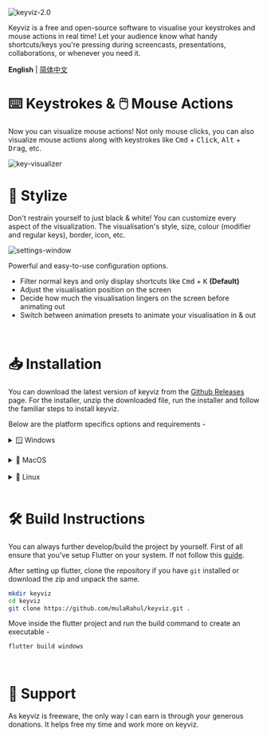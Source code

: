 ![keyviz-2.0](previews/banner.svg)

Keyviz is a free and open-source software to visualise your keystrokes and mouse actions in real time! Let your audience
know what handy shortcuts/keys you're pressing during screencasts, presentations, collaborations, or whenever you need
it.

**English** | [简体中文](./README_zh_CN.md)

# ⌨️ Keystrokes & 🖱️ Mouse Actions

Now you can visualize mouse actions! Not only mouse clicks, you can also visualize mouse actions along with keystrokes
like <kbd>Cmd</kbd> + <kbd>Click</kbd>, <kbd>Alt</kbd> + <kbd>Drag</kbd>, etc.

![key-visualizer](previews/visualizer-bar.svg)

# 🎨 Stylize

Don't restrain yourself to just black & white! You can customize every aspect of the visualization. The visualisation's
style, size, colour (modifier and regular keys), border, icon, etc.

![settings-window](previews/settings.svg)

Powerful and easy-to-use configuration options.

- Filter normal keys and only display shortcuts like <kbd>Cmd</kbd> + <kbd>K</kbd> **(Default)**
- Adjust the visualisation position on the screen
- Decide how much the visualisation lingers on the screen before animating out
- Switch between animation presets to animate your visualisation in & out

</br>

# 📥 Installation

You can download the latest version of keyviz from the [Github Releases](https://github.com/algosul/keyviz/releases)
page. For the installer, unzip the downloaded file, run the installer and follow the familiar steps to install keyviz.

Below are the platform specifics options and requirements -

<details>

  <summary>🪟 Windows</summary>

### 👜 Microsoft Store

You can download keyviz directly from
the [microsoft store](https://apps.microsoft.com/detail/Keyviz/9phzpj643p7l?mode=direct).

### 🥄 Scoop

   ```bash
  scoop bucket add extras # first, add the bucket
  scoop install keyviz
  ```

### 📦 Winget

  ```bash
  winget install mulaRahul.Keyviz
  ```

  </br>

  <details>
  <summary><code>*.dll</code> missing error?</summary>

If you're getting a `.dll` missing error after installing the application, you're missing the required Visual C++
redistributables. You can get the same from
here [VSC++ Redist](https://learn.microsoft.com/en-us/cpp/windows/latest-supported-vc-redist?view=msvc-170).

  </details>

</details>

</br>

<details>

  <summary>🍎 MacOS</summary>

### 🔒 Permission

Keyviz requires **Input Monitoring** and **Accessibility** permissions. Enable the same in settings -
</br>

  ```
  Settings > Privacy & Security > Input Monitoring/Accessibility
  ```

  </br>

</details>

</br>

<details>

  <summary>🐧 Linux</summary>

### v2.x.x Requirements

   ```bash
  sudo apt-get install libayatana-appindicator3-dev
  ```

or

  ```bash
  sudo apt-get install appindicator3-0.1 libappindicator3-dev
  ```

### Install debian package

  ```bash
  sudo apt install ./keyviz.deb
  ```

or

### Install RPM

  ```bash
  sudo rpm -i app.rpm
  ```

  </br>

</details>


</br>

# 🛠️ Build Instructions

You can always further develop/build the project by yourself. First of all ensure that you've setup Flutter on your
system. If not follow this [guide](https://docs.flutter.dev/get-started/install).

After setting up flutter, clone the repository if you have `git` installed or download the zip and unpack the same.

```bash
mkdir keyviz
cd keyviz
git clone https://github.com/mulaRahul/keyviz.git .
```

Move inside the flutter project and run the build command to create an executable -

```bash
flutter build windows
```

</br>

# 💖 Support

As keyviz is freeware, the only way I can earn is through your generous donations. It helps free my time and work more
on keyviz.
